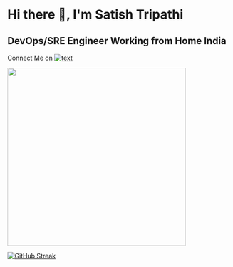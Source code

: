 # Hi there 👋, I'm Satish Tripathi 

## DevOps/SRE Engineer Working from Home India

Connect Me on [![text](https://img.shields.io/badge/LinkedIn-0077B5?style=for-the-badge&logo=linkedin&logoColor=white)](https://www.linkedin.com/in/satish-tripathi-91568b112/)


<img src="https://github-readme-stats.vercel.app/api?username=mindriftfall&show_icons=true&theme=ADD_THEME_HERE" width="400">

[![GitHub Streak](https://github-readme-streak-stats.herokuapp.com?user=satish4584&theme=dark)](https://git.io/streak-stats)

